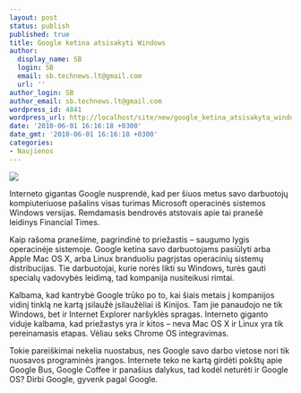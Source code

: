 ```yaml
---
layout: post
status: publish
published: true
title: Google ketina atsisakyti Windows
author:
  display_name: SB
  login: SB
  email: sb.technews.lt@gmail.com
  url: ''
author_login: SB
author_email: sb.technews.lt@gmail.com
wordpress_id: 4841
wordpress_url: http://localhost/site/new/google_ketina_atsisakyta_windows/
date: '2010-06-01 16:16:18 +0300'
date_gmt: '2010-06-01 16:16:18 +0300'
categories:
- Naujienos
---
```

<div class="imgright"><img src="http://www.part.lt/img/e70159ffb6fe7e5bc1447d3e594c3239113.jpg"  /></div>
<p>Interneto gigantas Google nusprendė, kad per šiuos metus savo darbuotojų kompiuteriuose pašalins visas turimas Microsoft operacinės sistemos Windows versijas. Remdamasis bendrovės atstovais apie tai pranešė leidinys Financial Times.</p>
<p>Kaip rašoma pranešime, pagrindinė to priežastis – saugumo lygis operacinėje sistemoje. Google ketina savo darbuotojams pasiūlyti arba Apple Mac OS X, arba Linux branduoliu pagrįstas operacinių sistemų distribucijas. Tie darbuotojai, kurie norės likti su Windows, turės gauti specialų vadovybės leidimą, tad kompanija nusiteikusi rimtai.</p>
<p>Kalbama, kad kantrybė Google trūko po to, kai šiais metais į kompanijos vidinį tinklą ne kartą įsilaužė įsilaužėliai iš Kinijos. Tam jie panaudojo ne tik Windows, bet ir Internet Explorer naršyklės spragas. Interneto giganto viduje kalbama, kad priežastys yra ir kitos – neva Mac OS X ir Linux yra tik pereinamasis etapas. Vėliau seks Chrome OS integravimas.</p>
<p>Tokie pareiškimai nekelia nuostabus, nes Google savo darbo vietose nori tik nuosavos programinės įrangos. Internete teko ne kartą girdėti pokštų apie Google Bus, Google Coffee ir panašius dalykus, tad kodėl neturėti ir Google OS? Dirbi Google, gyvenk pagal Google.<br /></p>
